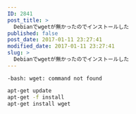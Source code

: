 ```yaml
---
ID: 2841
post_title: >
  Debianでwgetが無かったのでインストールした
published: false
post_date: 2017-01-11 23:27:41
modified_date: 2017-01-11 23:27:41
slug: >
  Debianでwgetが無かったのでインストールした
---
```

<!--more-->


```
-bash: wget: command not found
```

```bash
apt-get update
apt-get -f install
apt-get install wget
```